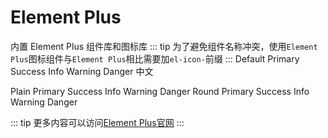 # Element Plus
内置 Element Plus 组件库和图标库
::: tip
为了避免组件名称冲突，使用`Element Plus`图标组件与`Element Plus`相比需要加`el-icon-`前缀
:::
<el-row>
<el-button>Default</el-button>
<el-button type="primary">Primary</el-button>
<el-button type="success">Success</el-button>
<el-button type="info">Info</el-button>
<el-button type="warning">Warning</el-button>
<el-button type="danger">Danger</el-button>
<el-button>中文</el-button>
</el-row>

<el-row style="margin-top: 10px">
  <el-button plain>Plain</el-button>
  <el-button type="primary" plain>Primary</el-button>
  <el-button type="success" plain>Success</el-button>
  <el-button type="info" plain>Info</el-button>
  <el-button type="warning" plain>Warning</el-button>
  <el-button type="danger" plain>Danger</el-button>
</el-row>

<el-row style="margin-top: 10px">
  <el-button round>Round</el-button>
  <el-button type="primary" round>Primary</el-button>
  <el-button type="success" round>Success</el-button>
  <el-button type="info" round>Info</el-button>
  <el-button type="warning" round>Warning</el-button>
  <el-button type="danger" round>Danger</el-button>
</el-row>

<el-row style="margin-top: 10px">
  <el-button icon="icon-search" circle></el-button>
  <el-button type="primary" icon="icon-edit" circle></el-button>
  <el-button type="success" icon="icon-check" circle></el-button>
  <el-button type="info" icon="icon-message" circle></el-button>
  <el-button type="warning" icon="icon-star" circle></el-button>
  <el-button type="danger" icon="icon-delete" circle></el-button>
</el-row>


::: tip
更多内容可以访问[Element Plus官网](https://element-plus.org)
:::
